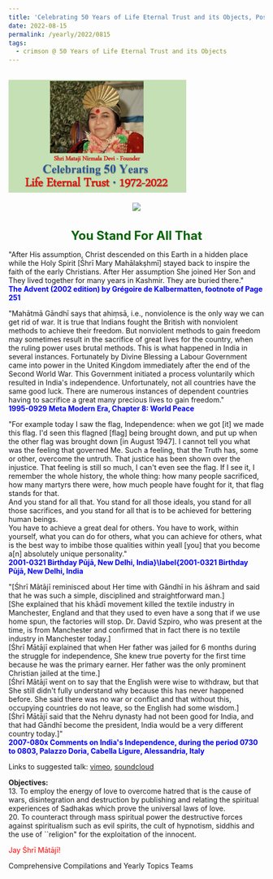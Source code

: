 ```yaml
---
title: 'Celebrating 50 Years of Life Eternal Trust and its Objects, Post 24 on the Assumption of Mother Mary and the Independence Day of India'
date: 2022-08-15
permalink: /yearly/2022/0815
tags:
  - crimson @ 50 Years of Life Eternal Trust and its Objects
---
```


<br>
<div style="text-align: left"><img src="/images/Celebrating50YearsLET.png" width="350" /></div><br>

<div style="text-align: center"><img src="/images/image998_Photo_credit_Michael Markl.jpg" /></div>

<br>
<p style="color:DarkGreen; text-align:center">
<font size="+2"><b>You Stand For All That</b><br></font>
</p>

<p>
"After His assumption, Christ descended on this Earth in a hidden place while the Holy Spirit [Śhrī Mary Mahālakṣhmī] stayed back to inspire the faith of the early Christians. After Her assumption She joined Her Son and They lived together for many years in Kashmir. They are buried there."<br>
<font color="blue"><b>The Advent (2002 edition) by Grégoire de Kalbermatten, footnote of Page 251</b></font>
</p>

<p>
"Mahātmā Gāndhī says that ahiṃsā, i.e., nonviolence is the only way we can get rid of war. It is true that Indians fought the British with nonviolent methods to achieve their freedom. But nonviolent methods to gain freedom may sometimes result in the sacrifice of great lives for the country, when the ruling power uses brutal methods. This is what happened in India in several instances. Fortunately by Divine Blessing a Labour Government came into power in the United Kingdom immediately after the end of the Second World War. This Government initiated a process voluntarily which resulted in India's independence. Unfortunately, not all countries have the same good luck. There are numerous instances of dependent countries having to sacrifice a great many precious lives to gain freedom."<br>
<font color="blue"><b>1995-0929 Meta Modern Era, Chapter 8: World Peace</b></font>
</p>

<p>
"For example today I saw the flag, Independence: when we got [it] we made this flag. I'd seen this flagned [flag] being brought down, and put up when the other flag was brought down [in August 1947]. I cannot tell you what was the feeling that governed Me. Such a feeling, that the Truth has, some or other, overcome the untruth. That justice has been shown over the injustice. That feeling is still so much, I can't even see the flag. If I see it, I remember the whole history, the whole thing: how many people sacrificed, how many martyrs there were, how much people have fought for it, that flag stands for that.<br>
And you stand for all that. You stand for all those ideals, you stand for all those sacrifices, and you stand for all that is to be achieved for bettering human beings.<br>
You have to achieve a great deal for others. You have to work, within yourself, what you can do for others, what you can achieve for others, what is the best way to imbibe those qualities within yeall [you] that you become a[n] absolutely unique personality."<br>
<font color="blue"><b>2001-0321 Birthday Pūjā, New Delhi, India}\label{2001-0321 Birthday Pūjā, New Delhi, India</b></font>
</p>

<p>
"[Śhrī Mātājī reminisced about Her time with Gāndhī in his āśhram and said that he was such a simple, disciplined and straightforward man.]<br> 
[She explained that his khādī movement killed the textile industry in Manchester, England and that they used to even have a song that if we use home spun, the factories will stop. Dr. David Szpiro, who was present at the time, is from Manchester and confirmed that in fact there is no textile industry in Manchester today.]<br>
[Śhrī Mātājī explained that when Her father was jailed for 6 months during the struggle for independence, She knew true poverty for the first time because he was the primary earner. Her father was the only prominent Christian jailed at the time.]<br>
[Śhrī Mātājī went on to say that the English were wise to withdraw, but that She still didn't fully understand why because this has never happened before. She said there was no war or conflict and that without this, occupying countries do not leave, so the English had some wisdom.]<br>
[Śhrī Mātājī said that the Nehru dynasty had not been good for India, and that had Gāndhī become the president, India would be a very different country today.]"<br>
<font color="blue"><b>2007-080x Comments on India's Independence, during the period 0730 to 0803, Palazzo Doria, Cabella Ligure, Alessandria, Italy</b></font>
</p>

Links to suggested talk: <a href="https://vimeo.com/26047803"> vimeo</a>, <a href="https://soundcloud.com/nirmala-vidya-portal/2001-0321-1"> soundcloud</a><br>

<p>
<b>Objectives:</b><br>
13. To employ the energy of love to overcome hatred that is the cause of wars, disintegration and destruction by publishing and relating the spiritual experiences of Sadhakas which prove the universal laws of love.<br>
20. To counteract through mass spiritual power the destructive forces against spiritualism such as evil spirits, the cult of hypnotism, siddhis and the use of ``religion" for the exploitation of the innocent.<br>
</p>

<p style="color:red;">Jay Śhrī Mātājī!<br></p>

<p>Comprehensive Compilations and Yearly Topics Teams</p>